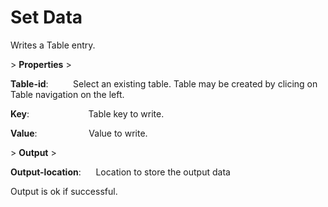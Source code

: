 # Set Data

Writes a Table entry.

&gt; **Properties**
&gt; 

**Table-id**:               Select an existing table. Table may be created by clicing on Table navigation on the left.

**Key**:                        Table key to write.

**Value**:                     Value to write.

&gt; **Output**
&gt; 

**Output-location**:      Location to store the output data

Output is ok if successful.